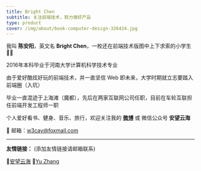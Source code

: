 ```yaml
---
title: Bright Chen
subtitle: 关注前端技术，努力做好产品
type: product
cover: /img/about/book-computer-design-326424.jpg
---
```


我叫 **陈安阳**，英文名 **Bright Chen**，一枚还在前端技术版图中上下求索的小学生‍ 👨‍💻

2016年本科毕业于河南大学计算机科学技术专业

由于爱好酷炫好玩的前端技术，并一直坚信 Web 即未来，大学时期就立志要踏入前端圈（入坑）

毕业一直混迹于上海滩（魔都），先后在两家互联网公司任职，目前在车轮互联担任前端开发工程师一职

个人爱好看书、健身、音乐、旅行，欢迎关注我的 [**微博**](https://weibo.com/2989656333/)  或 微信公众号 **安望云海**

📩 邮箱：w3cay@foxmail.com



-------

**友情链接：** (添加友情链接请邮箱联系)

🔗[安望云海](http://w3cay.com/) 🔗[Yu Zhang](http://zy2071.com/#/) 